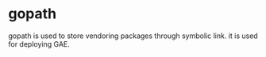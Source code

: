 # gopath

gopath is used to store vendoring packages through symbolic link.
it is used for deploying GAE.
